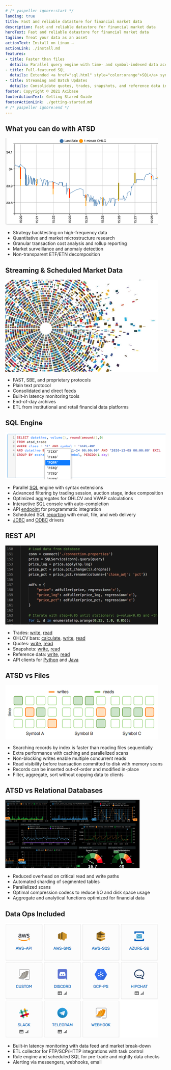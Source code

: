 ```yaml
---
# /* yaspeller ignore:start */
landing: true
title: Fast and reliable datastore for financial market data
description: Fast and reliable datastore for financial market data
heroText: Fast and reliable datastore for financial market data
tagline: Treat your data as an asset
actionText: Install on Linux →
actionLink: ./install.md
features:
- title: Faster than files
  details: Parallel query engine with time- and symbol-indexed data access
- title: Full-featured SQL
  details: Extended <a href="sql.html" style="color:orange">SQL</a> syntax with advanced filtering and aggregations
- title: Streaming and Batch Updates
  details: Consolidate quotes, trades, snapshots, and reference data in one place
footer: Copyright © 2021 Axibase
footerActionText: Getting Stared Guide
footerActionLink: ./getting-started.md
# /* yaspeller ignore:end */
---
```

<!-- markdownlint-disable MD002 MD041 MD012 -->
<article class="feature-highlight">

## What you can do with ATSD

<div class="feature-images">

![](./images/stock_2.png) <!-- yaspeller ignore -->

</div>

- Strategy backtesting on high-frequency data
- Quantitative and market microstructure research
- Granular transaction cost analysis and rollup reporting
- Market surveillance and anomaly detection
- Non-transparent ETF/ETN decomposition

</article>
<article class="feature-highlight">

## Streaming & Scheduled Market Data

<div class="feature-images">

![](./images/stock_3.png) <!-- yaspeller ignore -->

</div>

- FAST, SBE, and proprietary protocols
- Plain text protocol
- Consolidated and direct feeds
- Built-in latency monitoring tools
- End-of-day archives
- ETL from institutional and retail financial data platforms

</article>
<article class="feature-highlight">

## SQL Engine

<div class="feature-images">

![](./ru/images/auto-complete-class.png) <!-- yaspeller ignore -->

</div>

- Parallel [SQL](./sql.md) engine with syntax extensions
- Advanced filtering by trading session, auction stage, index composition
- Optimized aggregates for OHLCV and VWAP calculations
- Interactive SQL console with auto-completion
- API [endpoint](../sql/api.md) for programmatic integration
- Scheduled SQL [reporting](../sql/scheduled-sql.md) with email, file, and web delivery
- [JDBC](https://github.com/axibase/atsd-jdbc) and [ODBC](https://github.com/axibase/atsd-odbc) drivers

</article>
<article class="feature-highlight">

## REST API

<div class="feature-images">

![](./images/frac_diff_4.png) <!-- yaspeller ignore -->

</div>

- Trades: [write](./command-trade-insert.md), [read](./trades-export.md)
- OHLCV bars: [calculate](./ohlcv-export.md), [write](./session-summary-import-ohlcv.md), [read](./session-summary-export-ohlcv.md) <!-- yaspeller ignore -->
- Quotes: [write](./command-statistics-insert-quotes.md), [read](./session-summary-import-ohlcv.md)
- Snapshots: [write](./session-summary-import.md), [read](./session-summary-export.md)
- Reference data: [write](./command-instrument-entity.md), [read](./reference-export.md)
- API clients for [Python](https://github.com/axibase/atsd-api-python) and [Java](https://github.com/axibase/atsd-api-java)

</article>
<article class="feature-highlight">

## ATSD vs Files

<div class="feature-images">

![](./images/read_write_parallel.png) <!-- yaspeller ignore -->

</div>

- Searching records by index is faster than reading files sequentially
- Extra performance with caching and parallelized scans
- Non-blocking writes enable multiple concurrent reads
- Read visibility before transaction committed to disk with memory scans
- Records can be inserted out-of-order and modified in-place
- Filter, aggregate, sort without copying data to clients

</article>
<article class="feature-highlight">

## ATSD vs Relational Databases

<div class="feature-images">

![](./images/atsd_db_2.png) <!-- yaspeller ignore -->

</div>

- Reduced overhead on critical read and write paths
- Automated sharding of segmented tables
- Parallelized scans
- Optimal compression codecs to reduce I/O and disk space usage
- Aggregate and analytical functions optimized for financial data

</article>
<article class="feature-highlight">

## Data Ops Included

<div class="feature-images">

![](./images/chat_alerts_3.png) <!-- yaspeller ignore -->

</div>

- Built-in latency monitoring with data feed and market break-down
- ETL collector for FTP/SCP/HTTP integrations with task control
- Rule engine and scheduled SQL for pre-trade and nightly data checks
- Alerting via messengers, webhooks, email

</article>